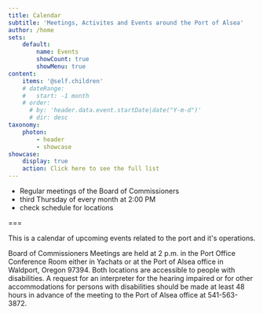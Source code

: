 ```yaml
---
title: Calendar
subtitle: 'Meetings, Activites and Events around the Port of Alsea'
author: /home
sets:
    default:
        name: Events
        showCount: true
        showMenu: true
content:
    items: '@self.children'
    # dateRange:
    #   start: -1 month
    # order:
      # by: 'header.data.event.startDate|date("Y-m-d")'
      # dir: desc
taxonomy:
    photon:
        - header
        - showcase
showcase:
    display: true
    action: Click here to see the full list
---
```


- Regular meetings of the Board of Commissioners 
- third Thursday of every month at 2:00 PM
- check schedule for locations

===

This is a calendar of upcoming events related to the port and it's operations.

Board of Commissioners Meetings are  held at 2 p.m. in the Port Office Conference Room
either in Yachats or at the Port of Alsea office in Waldport, Oregon 97394.
Both locations are accessible to people with disabilities. A request for an interpreter for the hearing impaired or for other accommodations for persons with disabilities should be made at least 48 hours in advance of the meeting to the Port of Alsea office at 541-563-3872.

